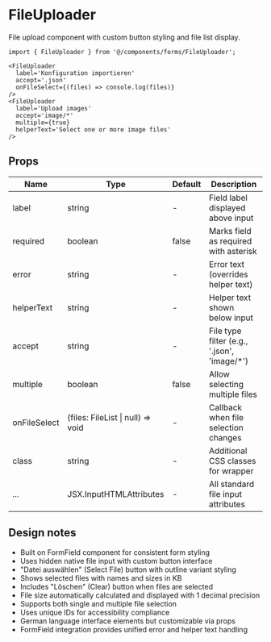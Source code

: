 # FileUploader

File upload component with custom button styling and file list display.

```tsx
import { FileUploader } from '@/components/forms/FileUploader';

<FileUploader 
  label='Konfiguration importieren' 
  accept='.json'
  onFileSelect={(files) => console.log(files)} 
/>
<FileUploader 
  label='Upload images' 
  accept='image/*'
  multiple={true}
  helperText='Select one or more image files'
/>
```

## Props

| Name         | Type                              | Default | Description                               |
|--------------|-----------------------------------|---------|-------------------------------------------|
| label        | string                            | -       | Field label displayed above input         |
| required     | boolean                           | false   | Marks field as required with asterisk     |
| error        | string                            | -       | Error text (overrides helper text)       |
| helperText   | string                            | -       | Helper text shown below input             |
| accept       | string                            | -       | File type filter (e.g., '.json', 'image/*')|
| multiple     | boolean                           | false   | Allow selecting multiple files            |
| onFileSelect | (files: FileList \| null) => void | -       | Callback when file selection changes      |
| class        | string                            | -       | Additional CSS classes for wrapper        |
| ...          | JSX.InputHTMLAttributes           | -       | All standard file input attributes        |

## Design notes

- Built on FormField component for consistent form styling
- Uses hidden native file input with custom button interface
- "Datei auswählen" (Select File) button with outline variant styling
- Shows selected files with names and sizes in KB
- Includes "Löschen" (Clear) button when files are selected
- File size automatically calculated and displayed with 1 decimal precision
- Supports both single and multiple file selection
- Uses unique IDs for accessibility compliance
- German language interface elements but customizable via props
- FormField integration provides unified error and helper text handling
